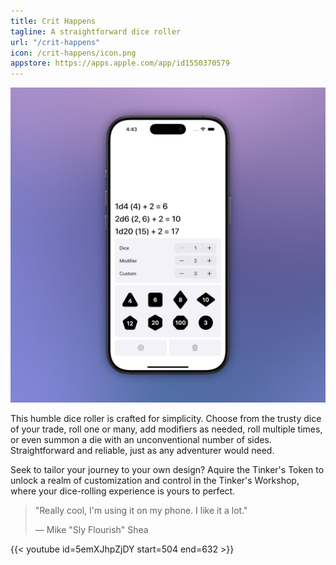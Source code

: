 ```yaml
---
title: Crit Happens
tagline: A straightforward dice roller
url: "/crit-happens"
icon: /crit-happens/icon.png
appstore: https://apps.apple.com/app/id1550370579
---
```


![Crit Happens](screenshot.jpg)

This humble dice roller is crafted for simplicity. Choose from the trusty dice of your trade, roll one or many, add modifiers as needed, roll multiple times, or even summon a die with an unconventional number of sides. Straightforward and reliable, just as any adventurer would need.

Seek to tailor your journey to your own design? Aquire the Tinker's Token to unlock a realm of customization and control in the Tinker's Workshop, where your dice-rolling experience is yours to perfect.

> "Really cool, I'm using it on my phone. I like it a lot."
>
> — Mike "Sly Flourish" Shea

{{< youtube id=5emXJhpZjDY start=504 end=632 >}}
